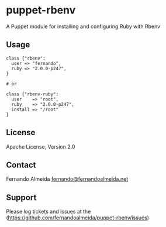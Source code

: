 puppet-rbenv
==============

A Puppet module for installing and configuring Ruby with Rbenv

Usage
--------------

    class {"rbenv":
      user => "fernando",
      ruby => "2.0.0-p247",
    }
    
    # or
    
    class {"rbenv-ruby":
      user    => "root",
      ruby    => "2.0.0-p247",
      install => "/root"
    }

License
--------------

Apache License, Version 2.0

Contact
--------------

Fernando Almeida <fernando@fernandoalmeida.net>

Support
--------------

Please log tickets and issues at the (https://github.com/fernandoalmeida/puppet-rbenv/issues)
